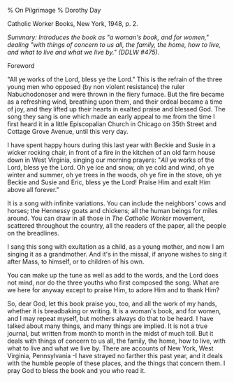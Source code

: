 % On Pilgrimage
% Dorothy Day

Catholic Worker Books, New York, 1948, p. 2.

*Summary: Introduces the book as "a woman's book, and for women,"
dealing "with things of concern to us all, the family, the home, how to
live, and what to live and what we live by." (DDLW \#475).*

Foreword

"All ye works of the Lord, bless ye the Lord." This is the refrain of
the three young men who opposed (by non violent resistance) the ruler
Nabuchodonoser and were thrown in the fiery furnace. But the fire became
as a refreshing wind, breathing upon them, and their ordeal became a
time of joy, and they lifted up their hearts in exalted praise and
blessed God. The song they sang is one which made an early appeal to me
from the time I first heard it in a little Episcopalian Church in
Chicago on 35th Street and Cottage Grove Avenue, until this very day.

I have spent happy hours during this last year with Beckie and Susie in
a wicker rocking chair, in front of a fire in the kitchen of an old farm
house down in West Virginia, singing our morning prayers: "*All* ye
works of the Lord, bless ye the Lord. Oh ye ice and snow, oh ye cold and
wind, oh ye winter and summer, oh ye trees in the woods, oh ye fire in
the stove, oh ye Beckie and Susie and Eric, bless ye the Lord! Praise
Him and exalt Him above all forever."

It is a song with infinite variations. You can include the neighbors'
cows and horses; the Hennessy goats and chickens; all the human beings
for miles around. You can draw in all those in *The Catholic
Worker* movement, scattered throughout the country, all the readers of
the paper, all the people on the breadlines.

I sang this song with exultation as a child, as a young mother, and now
I am singing it as a grandmother. And it's in the missal, if anyone
wishes to sing it after Mass, to himself, or to children of his own.

You can make up the tune as well as add to the words, and the Lord does
not mind, nor do the three youths who first composed the song. What are
we here for anyway except to praise Him, to adore Him and to thank Him?

So, dear God, let this book praise you, too, and all the work of my
hands, whether it is breadbaking or writing. It is a woman's book, and
for women, and I may repeat myself, but mothers always do that to be
heard. I have talked about many things, and many things are implied. It
is not a true journal, but written from month to month in the midst of
much toil. But it deals with things of concern to us all, the family,
the home, how to live, with what to live and what we live by. There are
accounts of New York, West Virginia, Pennsylvania -I have strayed no
farther this past year, and it deals with the humble people of these
places, and the things that concern them. I pray God to bless the book
and you who read it.
